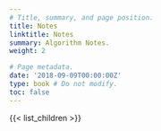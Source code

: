 ```yaml
---
# Title, summary, and page position.
title: Notes
linktitle: Notes
summary: Algorithm Notes.
weight: 2

# Page metadata.
date: '2018-09-09T00:00:00Z'
type: book # Do not modify.
toc: false
---
```


{{< list_children >}}
